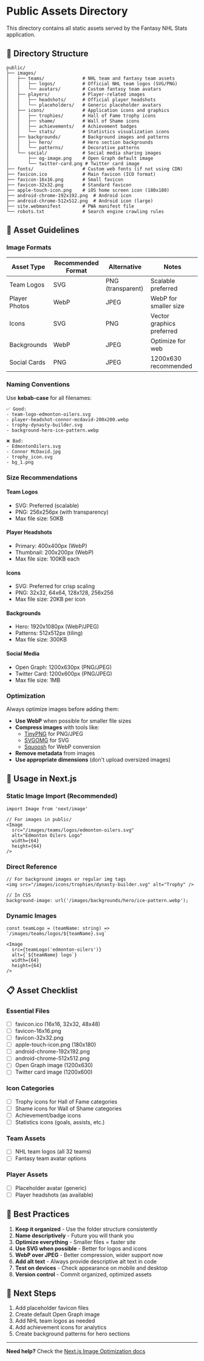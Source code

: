 # Public Assets Directory

This directory contains all static assets served by the Fantasy NHL Stats application.

## 📁 Directory Structure

```
public/
├── images/
│   ├── teams/              # NHL team and fantasy team assets
│   │   ├── logos/          # Official NHL team logos (SVG/PNG)
│   │   └── avatars/        # Custom fantasy team avatars
│   ├── players/            # Player-related images
│   │   ├── headshots/      # Official player headshots
│   │   └── placeholders/   # Generic placeholder avatars
│   ├── icons/              # Application icons and graphics
│   │   ├── trophies/       # Hall of Fame trophy icons
│   │   ├── shame/          # Wall of Shame icons
│   │   ├── achievements/   # Achievement badges
│   │   └── stats/          # Statistics visualization icons
│   ├── backgrounds/        # Background images and patterns
│   │   ├── hero/           # Hero section backgrounds
│   │   └── patterns/       # Decorative patterns
│   └── social/             # Social media sharing images
│       ├── og-image.png    # Open Graph default image
│       └── twitter-card.png # Twitter card image
├── fonts/                  # Custom web fonts (if not using CDN)
├── favicon.ico             # Main favicon (ICO format)
├── favicon-16x16.png       # Small favicon
├── favicon-32x32.png       # Standard favicon
├── apple-touch-icon.png    # iOS home screen icon (180x180)
├── android-chrome-192x192.png  # Android icon
├── android-chrome-512x512.png  # Android icon (large)
├── site.webmanifest        # PWA manifest file
└── robots.txt              # Search engine crawling rules
```

## 🎨 Asset Guidelines

### Image Formats

| Asset Type | Recommended Format | Alternative | Notes |
|------------|-------------------|-------------|-------|
| Team Logos | SVG | PNG (transparent) | Scalable preferred |
| Player Photos | WebP | JPEG | WebP for smaller size |
| Icons | SVG | PNG | Vector graphics preferred |
| Backgrounds | WebP | JPEG | Optimize for web |
| Social Cards | PNG | JPEG | 1200x630 recommended |

### Naming Conventions

Use **kebab-case** for all filenames:

```
✅ Good:
- team-logo-edmonton-oilers.svg
- player-headshot-connor-mcdavid-200x200.webp
- trophy-dynasty-builder.svg
- background-hero-ice-pattern.webp

❌ Bad:
- EdmontonOilers.svg
- Connor McDavid.jpg
- trophy_icon.svg
- bg_1.png
```

### Size Recommendations

#### Team Logos
- SVG: Preferred (scalable)
- PNG: 256x256px (with transparency)
- Max file size: 50KB

#### Player Headshots
- Primary: 400x400px (WebP)
- Thumbnail: 200x200px (WebP)
- Max file size: 100KB each

#### Icons
- SVG: Preferred for crisp scaling
- PNG: 32x32, 64x64, 128x128, 256x256
- Max file size: 20KB per icon

#### Backgrounds
- Hero: 1920x1080px (WebP/JPEG)
- Patterns: 512x512px (tiling)
- Max file size: 300KB

#### Social Media
- Open Graph: 1200x630px (PNG/JPEG)
- Twitter Card: 1200x600px (PNG/JPEG)
- Max file size: 1MB

### Optimization

Always optimize images before adding them:

- **Use WebP** when possible for smaller file sizes
- **Compress images** with tools like:
  - [TinyPNG](https://tinypng.com/) for PNG/JPEG
  - [SVGOMG](https://jakearchibald.github.io/svgomg/) for SVG
  - [Squoosh](https://squoosh.app/) for WebP conversion
- **Remove metadata** from images
- **Use appropriate dimensions** (don't upload oversized images)

## 🔗 Usage in Next.js

### Static Image Import (Recommended)

```tsx
import Image from 'next/image'

// For images in public/
<Image 
  src="/images/teams/logos/edmonton-oilers.svg" 
  alt="Edmonton Oilers Logo"
  width={64}
  height={64}
/>
```

### Direct Reference

```tsx
// For background images or regular img tags
<img src="/images/icons/trophies/dynasty-builder.svg" alt="Trophy" />

// In CSS
background-image: url('/images/backgrounds/hero/ice-pattern.webp');
```

### Dynamic Images

```tsx
const teamLogo = (teamName: string) => `/images/teams/logos/${teamName}.svg`

<Image 
  src={teamLogo('edmonton-oilers')} 
  alt={`${teamName} logo`}
  width={64}
  height={64}
/>
```

## 📋 Asset Checklist

### Essential Files
- [ ] favicon.ico (16x16, 32x32, 48x48)
- [ ] favicon-16x16.png
- [ ] favicon-32x32.png
- [ ] apple-touch-icon.png (180x180)
- [ ] android-chrome-192x192.png
- [ ] android-chrome-512x512.png
- [ ] Open Graph image (1200x630)
- [ ] Twitter card image (1200x600)

### Icon Categories
- [ ] Trophy icons for Hall of Fame categories
- [ ] Shame icons for Wall of Shame categories
- [ ] Achievement/badge icons
- [ ] Statistics icons (goals, assists, etc.)

### Team Assets
- [ ] NHL team logos (all 32 teams)
- [ ] Fantasy team avatar options

### Player Assets
- [ ] Placeholder avatar (generic)
- [ ] Player headshots (as available)

## 🎯 Best Practices

1. **Keep it organized** - Use the folder structure consistently
2. **Name descriptively** - Future you will thank you
3. **Optimize everything** - Smaller files = faster site
4. **Use SVG when possible** - Better for logos and icons
5. **WebP over JPEG** - Better compression, wider support now
6. **Add alt text** - Always provide descriptive alt text in code
7. **Test on devices** - Check appearance on mobile and desktop
8. **Version control** - Commit organized, optimized assets

## 🚀 Next Steps

1. Add placeholder favicon files
2. Create default Open Graph image
3. Add NHL team logos as needed
4. Add achievement icons for analytics
5. Create background patterns for hero sections

---

**Need help?** Check the [Next.js Image Optimization docs](https://nextjs.org/docs/app/building-your-application/optimizing/images)

